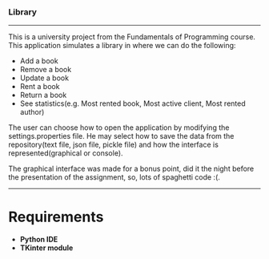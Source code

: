 ### Library

---

This is a university project from the Fundamentals of Programming course.
This application simulates a library in where we can do the following:
- Add a book
- Remove a book
- Update a book
- Rent a book
- Return a book
- See statistics(e.g. Most rented book, Most active client, Most rented author)

The user can choose how to open the application by modifying the settings.properties file.
He may select how to save the data from the repository(text file, json file, pickle file) and how the interface is represented(graphical or console).

The graphical interface was made for a bonus point, did it the night before the presentation of the assignment, so, lots of spaghetti code :(.

---

# Requirements
- **Python IDE**
- **TKinter module**
